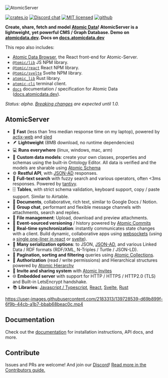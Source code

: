 ![AtomicServer](./logo.svg)

[![crates.io](https://img.shields.io/crates/v/atomic-server)](https://crates.io/crates/atomic-server)
[![Discord chat](https://img.shields.io/discord/723588174747533393.svg?logo=discord)](https://discord.gg/a72Rv2P)
[![MIT licensed](https://img.shields.io/badge/license-MIT-blue.svg)](./LICENSE)
[![github](https://img.shields.io/github/stars/atomicdata-dev/atomic-server?style=social)](https://github.com/atomicdata-dev/atomic-server)

**Create, share, fetch and model [Atomic Data](https://docs.atomicdata.dev)!
AtomicServer is a lightweight, yet powerful CMS / Graph Database.
Demo on [atomicdata.dev](https://atomicdata.dev).
Docs on [docs.atomicdata.dev](http://docs.atomicdata.dev/atomicserver/intro.html)**

This repo also includes:

- [Atomic Data Browser](/browser/data-browser/README.md), the React front-end for Atomic-Server.
- [`@tomic/lib`](/browser/lib/README.md) JS NPM library.
- [`@tomic/react`](/browser/react/README.md) React NPM library.
- [`@tomic/svelte`](/browser/svelte/README.md) Svelte NPM library.
- [`atomic_lib`](lib/README.md) Rust library.
- [`atomic-cli`](cli/README.md) terminal client.
- [`docs`](docs/README.md) documentation / specification for Atomic Data ([docs.atomicdata.dev](https://docs.atomicdata.dev)).

_Status: alpha. [Breaking changes](CHANGELOG.md) are expected until 1.0._

## AtomicServer

<!-- We re-use this table in various places, such as README.md and in the docs repo. Consider this the source. -->
- 🚀  **Fast** (less than 1ms median response time on my laptop), powered by [actix-web](https://github.com/actix/actix-web) and [sled](https://github.com/spacejam/sled)
- 🪶  **Lightweight** (8MB download, no runtime dependencies)
- 💻  **Runs everywhere** (linux, windows, mac, arm)
- 🔧  **Custom data models**: create your own classes, properties and schemas using the built-in Ontology Editor. All data is verified and the models are sharable using [Atomic Schema](https://docs.atomicdata.dev/schema/intro.html)
- ⚙️  **Restful API**, with [JSON-AD](https://docs.atomicdata.dev/core/json-ad.html) responses.
- 🔎  **Full-text search** with fuzzy search and various operators, often <3ms responses. Powered by [tantivy](https://github.com/quickwit-inc/tantivy).
- 🗄️  **Tables**, with strict schema validation, keyboard support, copy / paste support. Similar to Airtable.
- 📄  **Documents**, collaborative, rich text, similar to Google Docs / Notion.
- 💬  **Group chat**, performant and flexible message channels with attachments, search and replies.
- 📂  **File management**: Upload, download and preview attachments.
- 💾  **Event-sourced versioning** / history powered by [Atomic Commits](https://docs.atomicdata.dev/commits/intro.html)
- 🔄  **Real-time synchronization**: instantly communicates state changes with a client. Build dynamic, collaborative apps using [websockets](https://docs.atomicdata.dev/websockets) (using a [single one-liner in react](https://docs.atomicdata.dev/usecases/react) or [svelte](https://docs.atomicdata.dev/svelte)).
- 🧰  **Many serialization options**: to JSON, [JSON-AD](https://docs.atomicdata.dev/core/json-ad.html), and various Linked Data / RDF formats (RDF/XML, N-Triples / Turtle / JSON-LD).
- 📖  **Pagination, sorting and filtering** queries using [Atomic Collections](https://docs.atomicdata.dev/schema/collections.html).
- 🔐  **Authorization** (read / write permissions) and Hierarchical structures powered by [Atomic Hierarchy](https://docs.atomicdata.dev/hierarchy.html)
- 📲  **Invite and sharing system** with [Atomic Invites](https://docs.atomicdata.dev/invitations.html)
- 🌐  **Embedded server** with support for HTTP / HTTPS / HTTP2.0 (TLS) and Built-in LetsEncrypt handshake.
- 📚  **Libraries**: [Javascript / Typescript](https://www.npmjs.com/package/@tomic/lib), [React](https://www.npmjs.com/package/@tomic/react), [Svelte](https://www.npmjs.com/package/@tomic/svelte), [Rust](https://crates.io/crates/atomic-lib)

https://user-images.githubusercontent.com/2183313/139728539-d69b899f-6f9b-44cb-a1b7-bbab68beac0c.mp4

## Documentation

Check out the [documentation] for installation instructions, API docs, and more.

## Contribute

Issues and PRs are welcome!
And join our [Discord][discord-url]!
[Read more in the Contributors guide.](CONTRIBUTING.md)

[documentation]:https://docs.atomicdata.dev/atomicserver/installation

[discord-badge]: https://img.shields.io/discord/723588174747533393.svg?logo=discord
[discord-url]: https://discord.gg/a72Rv2P
